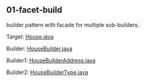 ## 01-facet-build
builder pattern with facade for multiple sub-builders.

Target: [House.java](01-facet-builder/src/main/java/org/javapattern/builder/House.java)

Builder: [HouseBuilder.java](01-facet-builder/src/main/java/org/javapattern/builder/HouseBuilder.java)

Builder1: [HouseBuilderAddress.java](01-facet-builder/src/main/java/org/javapattern/builder/HouseBuilderAddress.java)

Builder2: [HouseBuilderType.java](01-facet-builder/src/main/java/org/javapattern/builder/HouseBuilderType.java)
